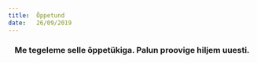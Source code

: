 ```yaml
---
title:  Õppetund
date:   26/09/2019
---
```


### <center>Me tegeleme selle õppetükiga. Palun proovige hiljem uuesti.</center>